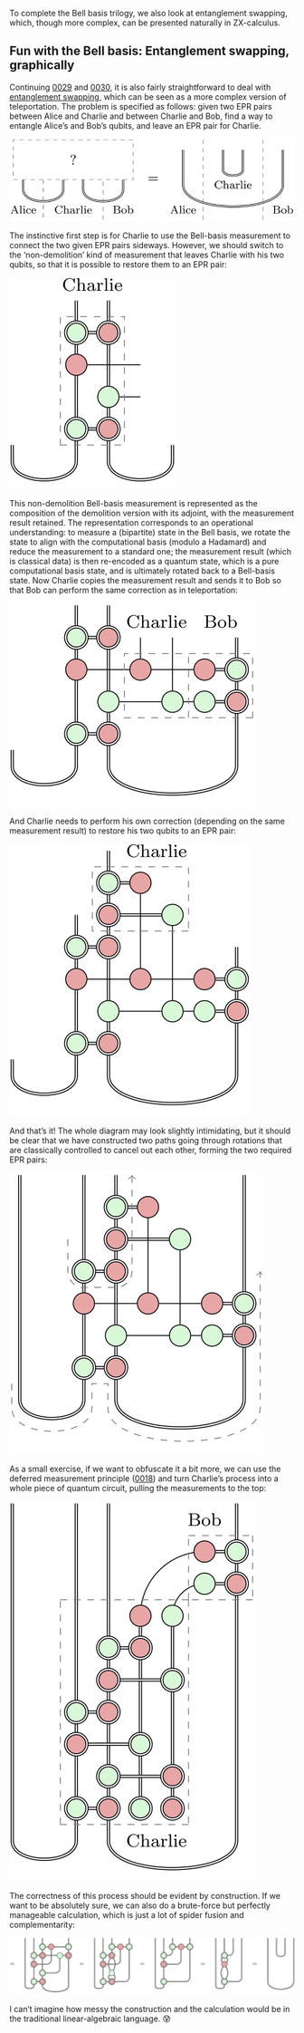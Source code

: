 To complete the Bell basis trilogy, we also look at entanglement swapping, which, though more complex, can be presented naturally in ZX-calculus.

## Fun with the Bell basis: Entanglement swapping, graphically

Continuing [0029](/blog/0029/) and [0030](/blog/0030/), it is also fairly straightforward to deal with [entanglement swapping](https://en.wikipedia.org/wiki/Quantum_teleportation#Entanglement_swapping), which can be seen as a more complex version of teleportation.
The problem is specified as follows: given two EPR pairs between Alice and Charlie and between Charlie and Bob, find a way to entangle Alice’s and Bob’s qubits, and leave an EPR pair for Charlie.

![The entanglement swapping problem](entanglement_swapping_problem.svg)

The instinctive first step is for Charlie to use the Bell-basis measurement to connect the two given EPR pairs sideways.
However, we should switch to the ‘non-demolition’ kind of measurement that leaves Charlie with his two qubits, so that it is possible to restore them to an EPR pair:

![Charlie performs a non-demolition Bell-basis measurement.](Charlie_measurement.svg)

This non-demolition Bell-basis measurement is represented as the composition of the demolition version with its adjoint, with the measurement result retained.
The representation corresponds to an operational understanding: to measure a (bipartite) state in the Bell basis, we rotate the state to align with the computational basis (modulo a Hadamard) and reduce the measurement to a standard one; the measurement result (which is classical data) is then re-encoded as a quantum state, which is a pure computational basis state, and is ultimately rotated back to a Bell-basis state.
Now Charlie copies the measurement result and sends it to Bob so that Bob can perform the same correction as in teleportation:

![Bob performs the Bell map.](Bob_correction.svg)

And Charlie needs to perform his own correction (depending on the same measurement result) to restore his two qubits to an EPR pair:

![Charlie performs the Bell map.](Charlie_correction.svg)

And that’s it!
The whole diagram may look slightly intimidating, but it should be clear that we have constructed two paths going through rotations that are classically controlled to cancel out each other, forming the two required EPR pairs:

![Entanglement swapping](entanglement_swapping_solution.svg)

As a small exercise, if we want to obfuscate it a bit more, we can use the deferred measurement principle ([0018](/blog/0018/)) and turn Charlie’s process into a whole piece of quantum circuit, pulling the measurements to the top:

![Entanglement swapping with deferred measurement](applying_deferred_measurement.svg)

The correctness of this process should be evident by construction.
If we want to be absolutely sure, we can also do a brute-force but perfectly manageable calculation, which is just a lot of spider fusion and complementarity:

![Verification of entanglement swapping](verification.svg)

I can’t imagine how messy the construction and the calculation would be in the traditional linear-algebraic language. 😰
